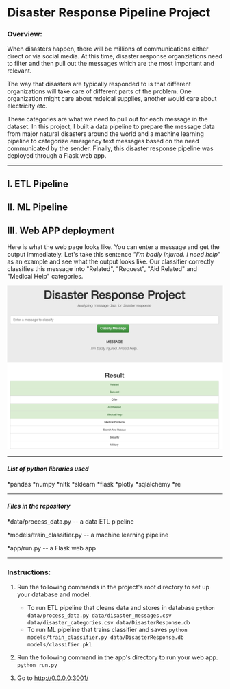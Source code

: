 # Disaster Response Pipeline Project

### Overview:

When disasters happen, there will be millions of communications either direct or via social media. At this time, disaster response organziations need to filter and then pull out the messages which are the most important and relevant. 

The way that disasters are typically responded to is that different organizations will take care of different parts of the problem. One organization might care about mdeical supplies, another would care about electricity etc. 

These categories are what we need to pull out for each message in the dataset. In this project, I built a data pipeline to prepare the message data from major natural disasters around the world and a machine learning pipeline to categorize emergency text messages based on the need communicated by the sender. Finally, this disaster response pipeline was deployed through a Flask web app.

-------------------------------

## I. ETL Pipeline

## II. ML Pipeline

## III. Web APP deployment
Here is what the web page looks like. You can enter a message and get the output immediately.
Let's take this sentence *"I'm badly injured. I need help"* as an example and see what the output looks like.
Our classifier correctly classifies this message into "Related", "Request", "Aid Related" and "Medical Help" categories.

![Prediction](https://github.com/yanhan-si/Disaster-Response-Pipelines/blob/master/Prediction.png)

-------------------------------

####  ***List of python libraries used***
*pandas
*numpy
*nltk
*sklearn
*flask
*plotly
*sqlalchemy
*re

-------------------------------

#### ***Files in the repository***

*data/process_data.py -- a data ETL pipeline

*models/train_classifier.py -- a machine learning pipeline

*app/run.py -- a Flask web app

-------------------------------

### Instructions:
1. Run the following commands in the project's root directory to set up your database and model.

    - To run ETL pipeline that cleans data and stores in database
        `python data/process_data.py data/disaster_messages.csv data/disaster_categories.csv data/DisasterResponse.db`
    - To run ML pipeline that trains classifier and saves
        `python models/train_classifier.py data/DisasterResponse.db models/classifier.pkl`

2. Run the following command in the app's directory to run your web app.
    `python run.py`

3. Go to http://0.0.0.0:3001/
